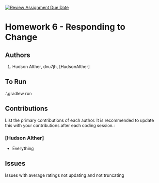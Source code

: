 [![Review Assignment Due Date](https://classroom.github.com/assets/deadline-readme-button-22041afd0340ce965d47ae6ef1cefeee28c7c493a6346c4f15d667ab976d596c.svg)](https://classroom.github.com/a/QrU2hpdx)
# Homework 6 - Responding to Change

## Authors
1) Hudson Alther, dvu7jh, [HudsonAlther]


## To Run

.\gradlew run

## Contributions

List the primary contributions of each author. It is recommended to update this with your contributions after each coding session.:

### [Hudson Alther]

* Everything

## Issues

Issues with average ratings not updating and not truncating
